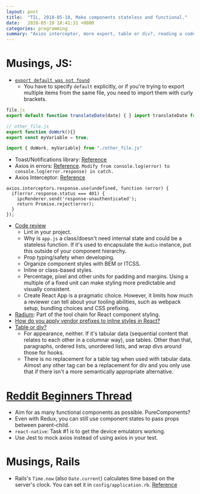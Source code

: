 ```yaml
---
layout: post
title:  "TIL, 2018-05-10, Make components stateless and functional."
date:   2018-05-10 18:41:31 +0800
categories: programming
summary: "Axios interceptor, more export, table or div?, reading a code review"
---
```


# Musings, JS:

- [`export default was not found`](https://stackoverflow.com/questions/45995136/javascript-export-default-was-not-found)
  - You have to specify `default` explicitly, or if you're trying to export multiple items from the same file, you need to import them with curly brackets.

``` js
file.js
export default function translateDate(date) { } import translateDate from file.js

// other_file.js
export function doWork(){}
export const myVariable = true;

import { doWork, myVariable} from "./other_file.js"
```

- Toast/Notifications library: [Reference](https://fkhadra.github.io/react-toastify/)
- Axios in errors: [Reference](https://github.com/axios/axios/issues/960). `Modify from console.log(error) to console.log(error.response) in catch.`
- Axios Interceptor: [Reference](https://stackoverflow.com/questions/40028789/is-there-a-way-to-set-global-axios-config-for-error-response-codes)

```
axios.interceptors.response.use(undefined, function (error) {
  if(error.response.status === 401) {
    ipcRenderer.send('response-unauthenticated');
    return Promise.reject(error);
  }
});
```

- [Code review](https://www.reddit.com/r/reactjs/comments/8i8kwq/i_made_this_spotifylike_client_reactreduxrouter/)
  - Lint in your project.
  - Why is `app.js` a class/doesn't need internal state and could be a stateless function. If it's used to encapsulate the `Audio` instance, put this outside of your component hierarchy.
  - Prop typing/safety when developing.
  - Organize component styles with BEM or ITCSS.
  - Inline or class-based styles.
  - Percentage, pixel and other units for padding and margins. Using a multiple of a fixed unit can make styling more predictable and visually consistent.
  - Create React App is a pragmatic choice. However, it limits how much a reviewer can tell about your tooling abilities, such as webpack setup, bundling choices and CSS prefixing.
- [Radium](https://github.com/FormidableLabs/radium): Part of the tool chain for React component styling.
- [How do you apply vendor prefixes to inline styles in React?](https://stackoverflow.com/questions/32100495/how-do-i-apply-vendor-prefixes-to-inline-styles-in-reactjs)
- [Table or div?](https://www.sitepoint.com/community/t/which-is-best-tag-div-or-table/38911)
  - For appearance, neither. If it's tabular data (sequential content that relates to each other in a columnar way), use tables. Other than that, paragraphs, ordered lists, unordered lists, and wrap divs around those for hooks.
  - There is no replacement for a table tag when used with tabular data. Almost any other tag can be a replacement for div and you only use that if there isn't a more semantically appropriate alternative.

# [Reddit Beginners Thread](https://www.reddit.com/r/reactjs/comments/8gsxy0/beginners_thread_easy_question_may_2018/)

- Aim for as many functional components as possible. PureComponents?
- Even with Redux, you can still use component states to pass props between parent-child.
- `react-native`: Task #1 is to get the device emulators working.
- Use Jest to mock axios instead of using axios in your test.

# Musings, Rails

- Rails's `Time.now` (also `Date.current`) calculates time based on the server's clock. You can set it in `config/application.rb`. [Reference](https://stackoverflow.com/questions/5012815/time-now-from-server-instead-of-client-computers)
